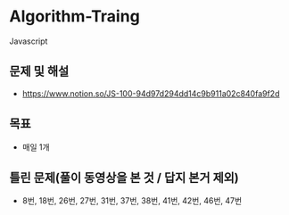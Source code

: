 # Algorithm-Traing
Javascript

## 문제 및 해설

- https://www.notion.so/JS-100-94d97d294dd14c9b911a02c840fa9f2d

## 목표
- 매일 1개

## 틀린 문제(풀이 동영상을 본 것 / 답지 본거 제외)
- 8번, 18번, 26번, 27번, 31번, 37번, 38번, 41번, 42번, 46번, 47번
